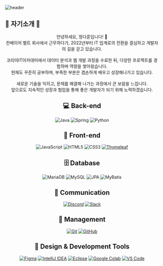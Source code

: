 ![header](https://capsule-render.vercel.app/api?type=Waving&section=header&height=300&text=Welcome&fontAlignX=50&fontAlignY=45&color=gradient&fontSize=100&fontColor=ffffff&desc=It's%20my%20profile)

## 💬 자기소개 💬

<div align="center">

안녕하세요, 정다훈입니다! 👋  
컨베이어 벨트 회사에서 근무하다가, 2022년부터 IT 업계로의 전환을 결심하고 개발자의 길을 걷고 있습니다.  
<br/>
코리아IT아카데미에서 데이터 분석과 웹 개발 과정을 수료한 뒤, 다양한 프로젝트를 경험하며 역량을 쌓아왔습니다.  
현재도 꾸준히 공부하며, 부족한 부분은 겸손하게 배우고 성장해나가고 있습니다.  
<br/>
새로운 기술을 익히고, 문제를 해결해 나가는 과정에서 큰 보람을 느낍니다.  
앞으로도 지속적인 성장과 협업을 통해 좋은 개발자가 되기 위해 노력하겠습니다.

</div>

<div align="center">
  
## 💻 Back-end

![Java](https://img.shields.io/badge/Java-007396?style=for-the-badge&logo=java&logoColor=white)
![Spring](https://img.shields.io/badge/Spring-6DB33F?style=for-the-badge&logo=spring&logoColor=white)
![Python](https://img.shields.io/badge/Python-3776AB?style=for-the-badge&logo=python&logoColor=white)


## 🎨 Front-end

![JavaScript](https://img.shields.io/badge/JavaScript-F7DF1E?style=for-the-badge&logo=javascript&logoColor=black)
![HTML5](https://img.shields.io/badge/HTML5-E34F26?style=for-the-badge&logo=html5&logoColor=white)
![CSS3](https://img.shields.io/badge/CSS3-1572B6?style=for-the-badge&logo=css3&logoColor=white)
[![Thymeleaf](https://img.shields.io/badge/Thymeleaf-005F0F?style=for-the-badge&logo=thymeleaf&logoColor=white)](https://www.thymeleaf.org/)


## 🗄 Database

![MariaDB](https://img.shields.io/badge/MariaDB-003545?style=for-the-badge&logo=mariadb&logoColor=white)
![MySQL](https://img.shields.io/badge/MySQL-4479A1?style=for-the-badge&logo=mysql&logoColor=white)
![JPA](https://img.shields.io/badge/JPA-59666C?style=for-the-badge&logo=hibernate&logoColor=white)
![MyBatis](https://img.shields.io/badge/MyBatis-00618A?style=for-the-badge&logo=MySQL&logoColor=white)

## 💬 Communication

[![Discord](https://img.shields.io/badge/Discord-5865F2?style=for-the-badge&logo=discord&logoColor=white)](https://discord.com/)
[![Slack](https://img.shields.io/badge/Slack-4A154B?style=for-the-badge&logo=slack&logoColor=white)](https://slack.com/)

## 🧩 Management

[![Git](https://img.shields.io/badge/Git-F05032?style=for-the-badge&logo=git&logoColor=white)](https://git-scm.com/)
[![GitHub](https://img.shields.io/badge/GitHub-555555?style=for-the-badge&logo=github&logoColor=white)](https://github.com/)

## 🧰 Design & Development Tools

[![Figma](https://img.shields.io/badge/Figma-F24E1E?style=for-the-badge&logo=figma&logoColor=white)](https://www.figma.com/)
[![IntelliJ IDEA](https://img.shields.io/badge/IntelliJ_IDEA-000000?style=for-the-badge&logo=intellijidea&logoColor=white)](https://www.jetbrains.com/idea/)
[![Eclipse](https://img.shields.io/badge/Eclipse-2C2255?style=for-the-badge&logo=eclipse&logoColor=white)](https://www.eclipse.org/)
[![Google Colab](https://img.shields.io/badge/Google_Colab-F9AB00?style=for-the-badge&logo=googlecolab&logoColor=white)](https://colab.research.google.com/)
[![VS Code](https://img.shields.io/badge/VS_Code-007ACC?style=for-the-badge&logo=visualstudiocode&logoColor=white)](https://code.visualstudio.com/)



</div>




